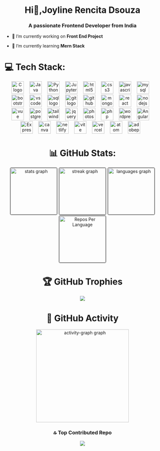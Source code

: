 <h1 align="center">Hi👋,Joyline Rencita Dsouza</h1>
<h3 align="center">A passionate Frontend Developer from India</h3>


- 🔭 I’m currently working on **Front End Project**

- 🌱 I’m currently learning **Mern Stack**

<!-- - 👨‍💻 I’m looking to collaborate on **https://reimagine.sheryians.com/**. -->


# 💻 Tech Stack:
<div align="center">
    <img src="https://cdn.jsdelivr.net/gh/devicons/devicon/icons/c/c-original.svg" height="40" alt="C logo" title="C" style="margin-right: 14px;" />
    <img src="https://cdn.jsdelivr.net/gh/devicons/devicon/icons/java/java-original.svg" height="40" alt="Java logo" title="Java" style="margin-right: 14px;" />
    <img src="https://cdn.jsdelivr.net/gh/devicons/devicon/icons/python/python-original.svg" height="40" alt="Python logo" title="Python" style="margin-right: 14px;" />
    <img src="https://cdn.jsdelivr.net/gh/devicons/devicon/icons/jupyter/jupyter-original.svg" height="40" alt="Jupyter Notebook logo" title="Jupyter Notebook" style="margin-right: 14px;" />
    <img src="https://skillicons.dev/icons?i=html" height="40" alt="html5 logo" title="HTML" style="margin-right: 14px;" />
    <img src="https://skillicons.dev/icons?i=css" height="40" alt="css3 logo" title="CSS" style="margin-right: 14px;" />
    <img src="https://skillicons.dev/icons?i=js" height="40" alt="javascript logo" title="JavaScript" style="margin-right: 14px;" />
    <img src="https://skillicons.dev/icons?i=mysql" height="40" alt="mysql logo" title="MySQL" style="margin-right: 14px;" />
    <img src="https://skillicons.dev/icons?i=bootstrap" height="40" alt="bootstrap logo" title="Bootstrap" style="margin-right: 14px;" />
    <img src="https://cdn.jsdelivr.net/gh/devicons/devicon/icons/vscode/vscode-original.svg" height="40" alt="vscode logo" title="VSCode" style="margin-right: 14px;" />
    <img src="https://skillicons.dev/icons?i=mysql" height="40" alt="sql logo" title="SQL" style="margin-right: 14px;" />
    <img src="https://skillicons.dev/icons?i=git" height="40" alt="git logo" title="Git" style="margin-right: 14px;" />
    <img src="https://skillicons.dev/icons?i=github" height="40" alt="github logo" title="GitHub" style="margin-right: 14px;" />
    <img src="https://skillicons.dev/icons?i=mongodb" height="40" alt="mongodb logo" title="MongoDB" style="margin-right: 14px;" />
    <img src="https://cdn.simpleicons.org/react/61DAFB" height="40" alt="react logo" title="React" style="margin-right: 14px;" />
    <img src="https://skillicons.dev/icons?i=nodejs" height="40" alt="nodejs logo" title="Node.js" style="margin-right: 14px;" />
    <img src="https://skillicons.dev/icons?i=vue" height="40" alt="vue logo" title="Vue.js" style="margin-right: 14px;" />
    <img src="https://skillicons.dev/icons?i=postgres" height="40" alt="postgresql logo" title="PostgreSQL" style="margin-right: 14px;" />
    <img src="https://skillicons.dev/icons?i=tailwind" height="40" alt="tailwindcss logo" title="TailwindCSS" style="margin-right: 14px;" />
    <img src="https://skillicons.dev/icons?i=jquery" height="40" alt="jquery logo" title="jQuery" style="margin-right: 14px;" />
    <img src="https://cdn.simpleicons.org/adobephotoshop/31A8FF" height="40" alt="photoshop logo" title="Adobe Photoshop" style="margin-right: 14px;" />
    <img src="https://cdn.jsdelivr.net/gh/devicons/devicon/icons/php/php-original.svg" height="40" alt="php logo" title="PHP" style="margin-right: 14px;" />
    <img src="https://skillicons.dev/icons?i=wordpress" height="40" alt="wordpress logo" title="WordPress" style="margin-right: 14px;" />
    <img src="https://cdn.jsdelivr.net/gh/devicons/devicon/icons/angular/angular-original.svg" height="40" alt="Angular logo" title="Angular" style="margin-right: 14px;" />
    <img src="https://cdn.simpleicons.org/express/white" height="40" alt="Express.js logo" title="Express.js" style="margin-right: 14px;" />
<!-- <img src="https://cdn.jsdelivr.net/gh/devicons/devicon/icons/dotnet/dotnet-original.svg" height="40" alt="ASP.NET logo" title="ASP.NET" style="margin-right: 14px;" /> -->
<!-- <img src="https://skillicons.dev/icons?i=appwrite" height="40" alt="appwrite logo" title="Appwrite" style="margin-right: 14px;" /> -->
    <img src="https://cdn.jsdelivr.net/gh/devicons/devicon/icons/canva/canva-original.svg" height="40" alt="canva logo" title="Canva" style="margin-right: 14px;" />
<!--  <img src="https://cdn.jsdelivr.net/gh/devicons/devicon/icons/google/google-original.svg" height="40" alt="google logo" title="Google" style="margin-right: 14px;" /> -->
<!--     <img src="https://skillicons.dev/icons?i=replit" height="40" alt="replit logo" title="Replit" style="margin-right: 14px;" /> -->
<!--     <img src="https://skillicons.dev/icons?i=redux" height="40" alt="redux logo" title="Redux" style="margin-right: 14px;" /> -->
<!--     <img src="https://skillicons.dev/icons?i=postman" height="40" alt="postman logo" title="Postman" style="margin-right: 14px;" /> -->
<!--     <img src="https://skillicons.dev/icons?i=powershell" height="40" alt="powershell logo" title="PowerShell" style="margin-right: 14px;" /> -->
    <img src="https://skillicons.dev/icons?i=netlify" height="40" alt="netlify logo" title="Netlify" style="margin-right: 14px;" />
    <img src="https://skillicons.dev/icons?i=vite" height="40" alt="vite logo" title="Vite" style="margin-right: 14px;" />
    <img src="https://skillicons.dev/icons?i=vercel" height="40" alt="vercel logo" title="Vercel" style="margin-right: 14px;" />
    <img src="https://skillicons.dev/icons?i=atom" height="40" alt="atom logo" title="Atom" style="margin-right: 14px;" />
    <img src="https://skillicons.dev/icons?i=ps" height="40" alt="adobephotoshop logo" title="Adobe Photoshop" style="margin-right: 14px;" />

# 📊 GitHub Stats:
<div align="center">
  <img src="https://github-readme-stats.vercel.app/api?username=Joyline-Rencita-Dsouza&hide_title=false&hide_rank=false&show_icons=true&include_all_commits=true&count_private=true&disable_animations=false&theme=radical&locale=en&hide_border=false&order=1" height="150" alt="stats graph" style="border: 2px solid grey; border-radius: 5px;" />
  
  <img src="https://streak-stats.demolab.com?user=Joyline-Rencita-Dsouza&locale=en&mode=daily&theme=tokyonight&hide_border=false&border_radius=5&order=3" height="150" alt="streak graph" style="border: 2px solid grey; border-radius: 5px;" />
  
  <img src="https://github-readme-stats.vercel.app/api/top-langs?username=Joyline-Rencita-Dsouza&locale=en&hide_title=false&layout=compact&card_width=320&langs_count=5&theme=radical&hide_border=false&order=2" height="150" alt="languages graph" style="border: 2px solid grey; border-radius: 5px;" />
  
  <img src="https://github-profile-summary-cards.vercel.app/api/cards/repos-per-language?username=Joyline-Rencita-dsouza&theme=radical&hide_border=true" height="150" alt="Repos Per Language" style="border: 2px solid grey; border-radius: 5px;" />
</div>




# 🏆 GitHub Trophies
![](https://github-profile-trophy.vercel.app/?username=Joyline-Rencita-Dsouza&theme=onedark&no-frame=false&margin-w=4)

# 🌄 GitHub Activity
<img src="https://github-readme-activity-graph.vercel.app/graph?username=Joyline-Rencita-Dsouza&radius=16&theme=tokyo-night&area=true&order=5" height="300" alt="activity-graph graph"  />

### 🔝 Top Contributed Repo
![](https://github-contributor-stats.vercel.app/api?username=Joyline-Rencita-Dsouza&limit=5&theme=tokyonight&combine_all_yearly_contributions=true)


